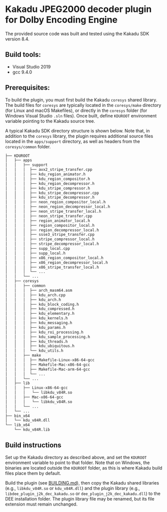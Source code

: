 # Kakadu JPEG2000 decoder plugin for Dolby Encoding Engine

The provided source code was built and tested using the Kakadu SDK version 8.4.

## Build tools:
- Visual Studio 2019
- gcc 9.4.0

## Prerequisites:

To build the plugin, you must first build the Kakadu `coresys` shared library. The build files for `coresys` are typically located in the `coresys/make` directory (for Linux and macOS Makefiles), or directly in the `coresys` folder (for Windows Visual Studio `.sln` files). Once built, define `KDUROOT` environment variable pointing to the Kakadu source tree.

A typical Kakadu SDK directory structure is shown below. Note that, in addition to the `coresys` library, the plugin requires additional source files located in the `apps/support` directory, as well as headers from the `coresys/common` folder.

```bash
├── KDUROOT
│   ├── apps
│   │   ├── support
│   │   │  ├── avx2_stripe_transfer.cpp
│   │   │  ├── kdu_region_animator.h
│   │   │  ├── kdu_region_compositor.h
│   │   │  ├── kdu_region_decompressor.h
│   │   │  ├── kdu_stripe_compressor.h
│   │   │  ├── kdu_stripe_decompressor.cpp
│   │   │  ├── kdu_stripe_decompressor.h
│   │   │  ├── neon_region_compositor_local.h
│   │   │  ├── neon_region_decompressor_local.h
│   │   │  ├── neon_stripe_transfer_local.h
│   │   │  ├── neon_stripe_transfer.cpp
│   │   │  ├── region_animator_local.h
│   │   │  ├── region_compositor_local.h
│   │   │  ├── region_decompressor_local.h
│   │   │  ├── ssse3_stripe_transfer.cpp
│   │   │  ├── stripe_compressor_local.h
│   │   │  ├── stripe_decompressor_local.h
│   │   │  ├── supp_local.cpp
│   │   │  ├── supp_local.h
│   │   │  ├── x86_region_compositor_local.h
│   │   │  ├── x86_region_decompressor_local.h
│   │   │  ├── x86_stripe_transfer_local.h
│   │   │  └── ...
│   │   └── ...
│   ├── coresys
│   │   ├── common
│   │   │  ├── arch_masm64.asm
│   │   │  ├── kdu_arch.cpp
│   │   │  ├── kdu_arch.h
│   │   │  ├── kdu_block_coding.h
│   │   │  ├── kdu_compressed.h
│   │   │  ├── kdu_elementary.h
│   │   │  ├── kdu_kernels.h
│   │   │  ├── kdu_messaging.h
│   │   │  ├── kdu_params.h
│   │   │  ├── kdu_roi_processing.h
│   │   │  ├── kdu_sample_processing.h
│   │   │  ├── kdu_threads.h
│   │   │  ├── kdu_ubiquitous.h
│   │   │  └── kdu_utils.h
│   │   ├── make
│   │   │  ├── Makefile-Linux-x86-64-gcc
│   │   │  ├── Makefile-Mac-x86-64-gcc
│   │   │  ├── Makefile-Mac-arm-64-gcc
│   │   │  └── ...
│   │   └── ...
│   ├── lib
│   │   ├── Linux-x86-64-gcc
│   │   │   └── libkdu_v84R.so
│   │   ├── Mac-x86-64-gcc
│   │   │   └── libkdu_v84R.so
│   │   └── ...
│   └── ...
├── bin_x64
│   └── kdu_v84R.dll
└── lib_x64
    └── kdu_v84R.lib
```

## Build instructions

Set up the Kakadu directory as described above, and set the `KDUROOT` environment variable to point to that folder. Note that on Windows, the binaries are located outside the `KDUROOT` folder, as this is where Kakadu build files place them by default.

Build the plugin (see [BUILDING.md](../../../BUILDING.md)), then copy the Kakadu shared libraries (e.g., `libkdu_v84R.so` or `kdu_v84R.dll`) and the plugin library (e.g., `libdee_plugin_j2k_dec_kakadu.so` or `dee_plugin_j2k_dec_kakadu.dll`) to the DEE installation folder. The plugin library file may be renamed, but its file extension must remain unchanged.

